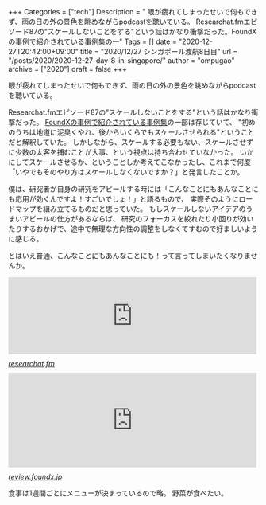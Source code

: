 +++
Categories = ["tech"]
Description = " 眼が疲れてしまったせいで何もできず、雨の日の外の景色を眺めながらpodcastを聴いている。  Researchat.fmエピソード87の\"スケールしないことをする\"という話はかなり衝撃だった。FoundXの事例で紹介されている事例集の一"
Tags = []
date = "2020-12-27T20:42:00+09:00"
title = "2020/12/27 シンガポール渡航8日目"
url = "/posts/2020/2020-12-27-day-8-in-singapore/"
author = "ompugao"
archive = ["2020"]
draft = false
+++

<body>
<p>眼が疲れてしまったせいで何もできず、雨の日の外の景色を眺めながらpodcastを聴いている。</p>

<p>Researchat.fmエピソード87の"スケールしないことをする"という話はかなり衝撃だった。
<a href="https://review.foundx.jp/entry/do-things-that-dont-scale-cases">FoundXの事例で紹介されている事例集</a>の一部は存じていて、
"初めのうちは地道に泥臭くやれ、後からいくらでもスケールさせられる"ということだと解釈していた。
しかしながら、スケールする必要もない、スケールさせずに少数の太客を捕むことが大事、という視点は持ち合わせていなかった。
いかにしてスケールさせるか、ということしか考えてこなかったし、これまで何度「いやでもそのやり方はスケールしなくないですか？」と発言したことか。</p>

<p>僕は、研究者が自身の研究をアピールする時には「こんなことにもあんなことにも応用が効くんですよ！すごいでしょ！」と語るもので、
実際そのようにロードマップを組み立てるものだと思っていた。
もしスケールしないアイデアのうまいアピールの仕方があるならば、
研究のフォーカスを絞れたり小回りが効いたりするおかげで、途中で無理な方向性の調整をしなくてすむので好ましいように感じる。</p>

<p>とはいえ普通、こんなことにもあんなことにも！って言ってしまいたくなりませんか。</p>

<p><iframe src="https://hatenablog-parts.com/embed?url=https%3A%2F%2Fresearchat.fm%2Fepisode%2F87" title="87. Collecting Anti-patterns | Researchat.fm" class="embed-card embed-webcard" scrolling="no" frameborder="0" style="display: block; width: 100%; height: 155px; max-width: 500px; margin: 10px 0px;" loading="lazy"></iframe><cite class="hatena-citation"><a href="https://researchat.fm/episode/87">researchat.fm</a></cite>
<iframe src="https://hatenablog-parts.com/embed?url=https%3A%2F%2Freview.foundx.jp%2Fentry%2Fdo-things-that-dont-scale-cases" title="【事例集】 #スケールしないことをしよう  - FoundX Review - 起業家とスタートアップのためのノウハウ情報" class="embed-card embed-blogcard" scrolling="no" frameborder="0" style="display: block; width: 100%; height: 190px; max-width: 500px; margin: 10px 0px;" loading="lazy"></iframe><cite class="hatena-citation"><a href="https://review.foundx.jp/entry/do-things-that-dont-scale-cases">review.foundx.jp</a></cite></p>

<p>食事は1週間ごとにメニューが決まっているので略。
野菜が食べたい。</p>
</body>
